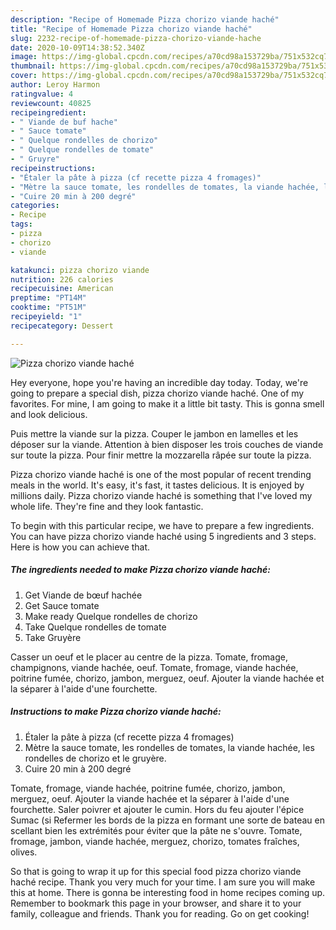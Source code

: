 ```yaml
---
description: "Recipe of Homemade Pizza chorizo viande haché"
title: "Recipe of Homemade Pizza chorizo viande haché"
slug: 2232-recipe-of-homemade-pizza-chorizo-viande-hache
date: 2020-10-09T14:38:52.340Z
image: https://img-global.cpcdn.com/recipes/a70cd98a153729ba/751x532cq70/pizza-chorizo-viande-hache-photo-principale-de-la-recette.jpg
thumbnail: https://img-global.cpcdn.com/recipes/a70cd98a153729ba/751x532cq70/pizza-chorizo-viande-hache-photo-principale-de-la-recette.jpg
cover: https://img-global.cpcdn.com/recipes/a70cd98a153729ba/751x532cq70/pizza-chorizo-viande-hache-photo-principale-de-la-recette.jpg
author: Leroy Harmon
ratingvalue: 4
reviewcount: 40825
recipeingredient:
- " Viande de buf hache"
- " Sauce tomate"
- " Quelque rondelles de chorizo"
- " Quelque rondelles de tomate"
- " Gruyre"
recipeinstructions:
- "Étaler la pâte à pizza (cf recette pizza 4 fromages)"
- "Mètre la sauce tomate, les rondelles de tomates, la viande hachée, les rondelles de chorizo et le gruyère."
- "Cuire 20 min à 200 degré"
categories:
- Recipe
tags:
- pizza
- chorizo
- viande

katakunci: pizza chorizo viande 
nutrition: 226 calories
recipecuisine: American
preptime: "PT14M"
cooktime: "PT51M"
recipeyield: "1"
recipecategory: Dessert

---
```



![Pizza chorizo viande haché](https://img-global.cpcdn.com/recipes/a70cd98a153729ba/751x532cq70/pizza-chorizo-viande-hache-photo-principale-de-la-recette.jpg)

Hey everyone, hope you're having an incredible day today. Today, we're going to prepare a special dish, pizza chorizo viande haché. One of my favorites. For mine, I am going to make it a little bit tasty. This is gonna smell and look delicious.

Puis mettre la viande sur la pizza. Couper le jambon en lamelles et les déposer sur la viande. Attention à bien disposer les trois couches de viande sur toute la pizza. Pour finir mettre la mozzarella râpée sur toute la pizza.

Pizza chorizo viande haché is one of the most popular of recent trending meals in the world. It's easy, it's fast, it tastes delicious. It is enjoyed by millions daily. Pizza chorizo viande haché is something that I've loved my whole life. They're fine and they look fantastic.


To begin with this particular recipe, we have to prepare a few ingredients. You can have pizza chorizo viande haché using 5 ingredients and 3 steps. Here is how you can achieve that.

<!--inarticleads1-->

##### The ingredients needed to make Pizza chorizo viande haché:

1. Get  Viande de bœuf hachée
1. Get  Sauce tomate
1. Make ready  Quelque rondelles de chorizo
1. Take  Quelque rondelles de tomate
1. Take  Gruyère


Casser un oeuf et le placer au centre de la pizza. Tomate, fromage, champignons, viande hachée, oeuf. Tomate, fromage, viande hachée, poitrine fumée, chorizo, jambon, merguez, oeuf. Ajouter la viande hachée et la séparer à l&#39;aide d&#39;une fourchette. 

<!--inarticleads2-->

##### Instructions to make Pizza chorizo viande haché:

1. Étaler la pâte à pizza (cf recette pizza 4 fromages)
1. Mètre la sauce tomate, les rondelles de tomates, la viande hachée, les rondelles de chorizo et le gruyère.
1. Cuire 20 min à 200 degré


Tomate, fromage, viande hachée, poitrine fumée, chorizo, jambon, merguez, oeuf. Ajouter la viande hachée et la séparer à l&#39;aide d&#39;une fourchette. Saler poivrer et ajouter le cumin. Hors du feu ajouter l&#39;épice Sumac (si Refermer les bords de la pizza en formant une sorte de bateau en scellant bien les extrémités pour éviter que la pâte ne s&#39;ouvre. Tomate, fromage, jambon, viande hachée, merguez, chorizo, tomates fraîches, olives. 

So that is going to wrap it up for this special food pizza chorizo viande haché recipe. Thank you very much for your time. I am sure you will make this at home. There is gonna be interesting food in home recipes coming up. Remember to bookmark this page in your browser, and share it to your family, colleague and friends. Thank you for reading. Go on get cooking!
